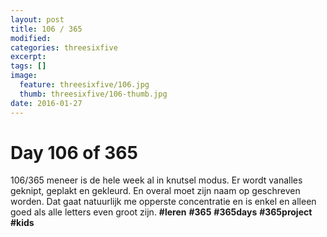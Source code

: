 ```yaml
---
layout: post
title: 106 / 365
modified:
categories: threesixfive
excerpt:
tags: []
image:
  feature: threesixfive/106.jpg
  thumb: threesixfive/106-thumb.jpg
date: 2016-01-27
---
```


# Day 106 of 365

106/365 meneer is de hele week al in knutsel modus. Er wordt vanalles geknipt, geplakt en gekleurd. En overal moet zijn naam op geschreven worden. Dat gaat natuurlijk me opperste concentratie en is enkel en alleen goed als alle letters even groot zijn. **\#leren** **\#365** **\#365days** **\#365project** **\#kids**
